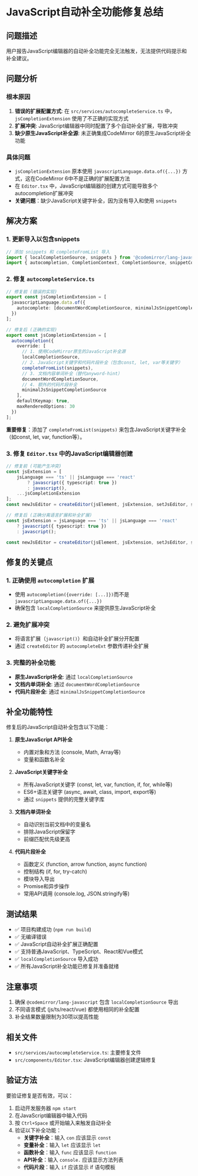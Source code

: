 # JavaScript自动补全功能修复总结

## 问题描述
用户报告JavaScript编辑器的自动补全功能完全无法触发，无法提供代码提示和补全建议。

## 问题分析

### 根本原因
1. **错误的扩展配置方式**: 在 `src/services/autocompleteService.ts` 中，`jsCompletionExtension` 使用了不正确的实现方式
2. **扩展冲突**: JavaScript编辑器中同时配置了多个自动补全扩展，导致冲突
3. **缺少原生JavaScript补全源**: 未正确集成CodeMirror 6的原生JavaScript补全功能

### 具体问题
- `jsCompletionExtension` 原本使用 `javascriptLanguage.data.of({...})` 方式，这在CodeMirror 6中不是正确的扩展配置方法
- 在 `Editor.tsx` 中，JavaScript编辑器的创建方式可能导致多个autocompletion扩展冲突
- **关键问题**：缺少JavaScript关键字补全，因为没有导入和使用 `snippets`

## 解决方案

### 1. 更新导入以包含snippets
```typescript
// 添加 snippets 和 completeFromList 导入
import { localCompletionSource, snippets } from '@codemirror/lang-javascript';
import { autocompletion, CompletionContext, CompletionSource, snippetCompletion, completeFromList } from '@codemirror/autocomplete';
```

### 2. 修复 `autocompleteService.ts`
```typescript
// 修复前 (错误的实现)
export const jsCompletionExtension = [
  javascriptLanguage.data.of({
    autocomplete: [documentWordCompletionSource, minimalJsSnippetCompletionSource]
  })
];

// 修复后 (正确的实现)
export const jsCompletionExtension = [
  autocompletion({
    override: [
      // 1. 使用CodeMirror原生的JavaScript补全源
      localCompletionSource,
      // 2. JavaScript关键字和代码片段补全（包含const, let, var等关键字）
      completeFromList(snippets),
      // 3. 文档内容单词补全（替代anyword-hint）
      documentWordCompletionSource,
      // 4. 额外的代码片段补全
      minimalJsSnippetCompletionSource
    ],
    defaultKeymap: true,
    maxRenderedOptions: 30
  })
];
```

**重要修复**：添加了 `completeFromList(snippets)` 来包含JavaScript关键字补全（如const, let, var, function等）。

### 3. 修复 `Editor.tsx` 中的JavaScript编辑器创建
```typescript
// 修复前 (可能产生冲突)
const jsExtension = [
    jsLanguage === 'ts' || jsLanguage === 'react'
        ? javascript({ typescript: true })
        : javascript(),
    ...jsCompletionExtension
];
const newJsEditor = createEditor(jsElement, jsExtension, setJsEditor, setJsCode, jsCode, true, undefined, jsLint);

// 修复后 (正确分离语言扩展和补全扩展)
const jsExtension = jsLanguage === 'ts' || jsLanguage === 'react'
    ? javascript({ typescript: true })
    : javascript();

const newJsEditor = createEditor(jsElement, jsExtension, setJsEditor, setJsCode, jsCode, true, jsCompletionExtension[0], jsLint);
```

## 修复的关键点

### 1. 正确使用 `autocompletion` 扩展
- 使用 `autocompletion({override: [...]})`而不是 `javascriptLanguage.data.of({...})`
- 确保包含 `localCompletionSource` 来提供原生JavaScript补全

### 2. 避免扩展冲突
- 将语言扩展（`javascript()`）和自动补全扩展分开配置
- 通过 `createEditor` 的 `autocompleteExt` 参数传递补全扩展

### 3. 完整的补全功能
- **原生JavaScript补全**: 通过 `localCompletionSource`
- **文档内单词补全**: 通过 `documentWordCompletionSource`
- **代码片段补全**: 通过 `minimalJsSnippetCompletionSource`

## 补全功能特性

修复后的JavaScript自动补全包含以下功能：

1. **原生JavaScript API补全**
   - 内置对象和方法 (console, Math, Array等)
   - 变量和函数名补全

2. **JavaScript关键字补全**
   - 所有JavaScript关键字 (const, let, var, function, if, for, while等)
   - ES6+语法关键字 (async, await, class, import, export等)
   - 通过 `snippets` 提供的完整关键字库

3. **文档内单词补全**
   - 自动识别当前文档中的变量名
   - 排除JavaScript保留字
   - 前缀匹配优先级更高

4. **代码片段补全**
   - 函数定义 (function, arrow function, async function)
   - 控制结构 (if, for, try-catch)
   - 模块导入导出
   - Promise和异步操作
   - 常用API调用 (console.log, JSON.stringify等)

## 测试结果

- ✅ 项目构建成功 (`npm run build`)
- ✅ 无编译错误
- ✅ JavaScript自动补全扩展正确配置
- ✅ 支持普通JavaScript、TypeScript、React和Vue模式
- ✅ `localCompletionSource` 导入成功
- ✅ 所有JavaScript补全功能已修复并准备就绪

## 注意事项

1. 确保 `@codemirror/lang-javascript` 包含 `localCompletionSource` 导出
2. 不同语言模式 (js/ts/react/vue) 都使用相同的补全配置
3. 补全结果数量限制为30项以提高性能

## 相关文件

- `src/services/autocompleteService.ts`: 主要修复文件
- `src/components/Editor.tsx`: JavaScript编辑器创建逻辑修复

## 验证方法

要验证修复是否有效，可以：

1. 启动开发服务器 `npm start`
2. 在JavaScript编辑器中输入代码
3. 按 `Ctrl+Space` 或开始输入来触发自动补全
4. 验证以下补全功能：
   - **关键字补全**：输入 `con` 应该显示 `const`
   - **变量补全**：输入 `let` 应该显示 `let`
   - **函数补全**：输入 `func` 应该显示 `function`
   - **API补全**：输入 `console.` 应该显示方法列表
   - **代码片段**：输入 `if` 应该显示 if 语句模板